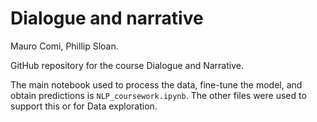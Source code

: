 # Dialogue and narrative
Mauro Comi, Phillip Sloan.

GitHub repository for the course Dialogue and Narrative.

The main notebook used to process the data, fine-tune the model, and obtain predictions is `NLP_coursework.ipynb`.
The other files were used to support this or for Data exploration.
